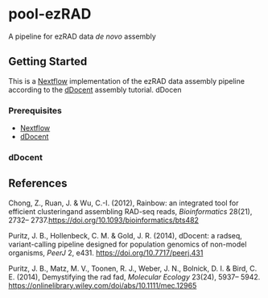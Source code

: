 # pool-ezRAD
A pipeline for ezRAD data _de novo_ assembly

## Getting Started
This is a [Nextflow](https://www.nextflow.io/) implementation of the ezRAD data assembly pipeline according to the [dDocent](https://www.ddocent.com/assembly/) assembly tutorial. dDocen   
### Prerequisites
* [Nextflow](https://www.nextflow.io/)
* [dDocent](https://www.ddocent.com/)


### dDocent
<!-- What things you need to install the software and how to install them -->

<!-- ``` -->
<!-- Give examples -->
<!-- ``` -->

<!-- ### Installing -->

<!-- A step by step series of examples that tell you how to get a development env running -->

<!-- Say what the step will be -->

<!-- ``` -->
<!-- Give the example -->
<!-- ``` -->

<!-- And repeat -->

<!-- ``` -->
<!-- until finished -->
<!-- ``` -->

<!-- End with an example of getting some data out of the system or using it for a little demo -->

<!-- ## Running the tests -->

<!-- Explain how to run the automated tests for this system -->

<!-- ### Break down into end to end tests -->

<!-- Explain what these tests test and why -->

<!-- ``` -->
<!-- Give an example -->
<!-- ``` -->

<!-- ### And coding style tests -->

<!-- Explain what these tests test and why -->

<!-- ``` -->
<!-- Give an example -->
<!-- ``` -->

<!-- ## Deployment -->

<!-- Add additional notes about how to deploy this on a live system -->

<!-- ## Built With -->

<!-- * [Dropwizard](http://www.dropwizard.io/1.0.2/docs/) - The web framework used -->
<!-- * [Maven](https://maven.apache.org/) - Dependency Management -->
<!-- * [ROME](https://rometools.github.io/rome/) - Used to generate RSS Feeds -->

<!-- ## Contributing -->

<!-- Please read [CONTRIBUTING.md](https://gist.github.com/PurpleBooth/b24679402957c63ec426) for details on our code of conduct, and the process for submitting pull requests to us. -->

<!-- ## Versioning -->

<!-- We use [SemVer](http://semver.org/) for versioning. For the versions available, see the [tags on this repository](https://github.com/your/project/tags). -->

<!-- ## Authors -->

<!-- * **Billie Thompson** - *Initial work* - [PurpleBooth](https://github.com/PurpleBooth) -->

<!-- See also the list of [contributors](https://github.com/your/project/contributors) who participated in this project. -->

<!-- ## License -->

<!-- This project is licensed under the MIT License - see the [LICENSE.md](LICENSE.md) file for details -->

<!-- ## Acknowledgments -->

<!-- * Hat tip to anyone whose code was used -->
<!-- * Inspiration -->
<!-- * etc -->
## References

Chong, Z., Ruan, J. & Wu, C.-I. (2012), Rainbow: an integrated tool for efficient clusteringand assembling RAD-seq reads, *Bioinformatics* 28(21), 2732–
2737.https://doi.org/10.1093/bioinformatics/bts482

Puritz, J. B., Hollenbeck, C. M. & Gold, J. R. (2014), dDocent: a radseq,
variant-calling pipeline designed for population genomics of non-model organisms, *PeerJ* 2, e431. https://doi.org/10.7717/peerj.431

Puritz, J. B., Matz, M. V., Toonen, R. J., Weber, J. N., Bolnick, D. I. & Bird,
C. E. (2014), Demystifying the rad fad, *Molecular Ecology* 23(24), 5937–
5942. https://onlinelibrary.wiley.com/doi/abs/10.1111/mec.12965
